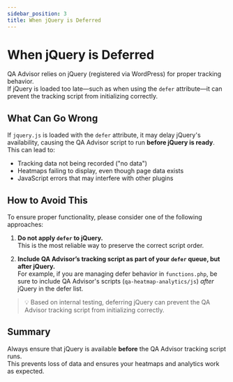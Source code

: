 ```yaml
---
sidebar_position: 3
title: When jQuery is Deferred
---
```


# When jQuery is Deferred

QA Advisor relies on jQuery (registered via WordPress) for proper tracking behavior.  
If jQuery is loaded too late—such as when using the `defer` attribute—it can prevent the tracking script from initializing correctly.

## What Can Go Wrong

If `jquery.js` is loaded with the `defer` attribute, it may delay jQuery's availability, causing the QA Advisor script to run **before jQuery is ready**. This can lead to:

- Tracking data not being recorded ("no data")
- Heatmaps failing to display, even though page data exists
- JavaScript errors that may interfere with other plugins

## How to Avoid This

To ensure proper functionality, please consider one of the following approaches:

1. **Do not apply `defer` to jQuery.**  
   This is the most reliable way to preserve the correct script order.

2. **Include QA Advisor’s tracking script as part of your `defer` queue, but after jQuery.**  
   For example, if you are managing defer behavior in `functions.php`, be sure to include QA Advisor's scripts (`qa-heatmap-analytics/js`) *after* jQuery in the defer list.

> 💡 Based on internal testing, deferring jQuery can prevent the QA Advisor tracking script from initializing correctly.

## Summary

Always ensure that jQuery is available **before** the QA Advisor tracking script runs.  
This prevents loss of data and ensures your heatmaps and analytics work as expected.
